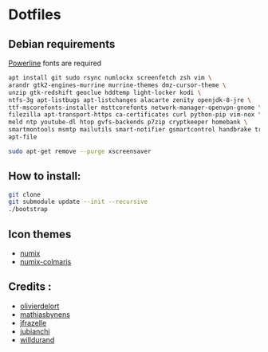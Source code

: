 # Dotfiles

## Debian requirements

[Powerline](https://powerline.readthedocs.org/en/latest/installation.html) fonts are required

```bash
apt install git sudo rsync numlockx screenfetch zsh vim \
arandr gtk2-engines-murrine murrine-themes dmz-cursor-theme \
unzip gtk-redshift geoclue hddtemp light-locker kodi \
ntfs-3g apt-listbugs apt-listchanges alacarte zenity openjdk-8-jre \
ttf-mscorefonts-installer msttcorefonts network-manager-openvpn-gnome \
filezilla apt-transport-https ca-certificates curl python-pip vim-nox \
meld ntp youtube-dl htop gvfs-backends p7zip cryptkeeper homebank \
smartmontools msmtp mailutils smart-notifier gsmartcontrol handbrake transmission \
apt-file

sudo apt-get remove --purge xscreensaver
```

## How to install:

```bash
git clone
git submodule update --init --recursive
./bootstrap
```

## Icon themes

- [numix](https://github.com/numixproject/)
- [numix-colmaris](https://labo.olivierdelort.net/colmaris/numix-colmaris.git)

## Credits :

- [olivierdelort](https://blog.olivierdelort.net/?p=1790)
- [mathiasbynens](https://github.com/mathiasbynens/dotfiles)
- [jfrazelle](https://github.com/jfrazelle/dotfiles)
- [jubianchi](https://github.com/jubianchi/dotfiles)
- [willdurand](https://github.com/willdurand/dotfiles)
